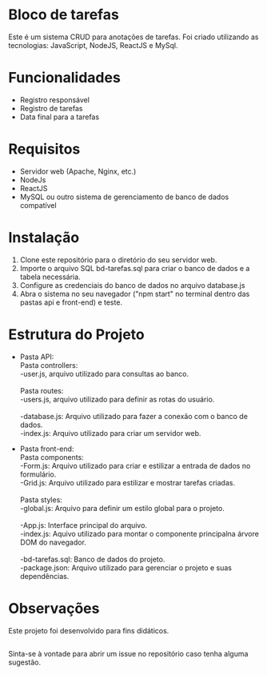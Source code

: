 # Bloco de tarefas
Este é um sistema CRUD para anotações de tarefas. Foi criado utilizando as tecnologias: JavaScript, NodeJS, ReactJS e MySql. 

# Funcionalidades
* Registro responsável
* Registro de tarefas
* Data final para a tarefas

# Requisitos
* Servidor web (Apache, Nginx, etc.)
* NodeJs
* ReactJS
* MySQL ou outro sistema de gerenciamento de banco de dados compatível

# Instalação
1. Clone este repositório para o diretório do seu servidor web.
2. Importe o arquivo SQL bd-tarefas.sql para criar o banco de dados e a tabela necessária.
3. Configure as credenciais do banco de dados no arquivo database.js
4. Abra o sistema no seu navegador ("npm start" no terminal dentro das pastas api e front-end) e teste.


# Estrutura do Projeto
* Pasta API: <br>
  Pasta controllers:<br>
    -user.js, arquivo utilizado para consultas ao banco. <br><br>
  Pasta routes:<br>
     -users.js, arquivo utilizado para definir as rotas do usuário. <br><br>
  -database.js: Arquivo utilizado para fazer a conexão com o banco de dados. <br>
  -index.js: Arquivo utilizado para criar um servidor web. <br>

* Pasta front-end:<br>
  Pasta components:<br>
    -Form.js: Arquivo utilizado para criar e estilizar a entrada de dados no formulário. <br>
    -Grid.js: Arquivo utilizado para estilizar e mostrar tarefas criadas. <br><br>
  Pasta styles:<br>
    -global.js: Arquivo para definir um estilo global para o projeto.<br><br>
  -App.js: Interface principal do arquivo.<br>
  -index.js: Aquivo utilizado para montar o componente principalna árvore DOM do navegador.<br><br>
  -bd-tarefas.sql: Banco de dados do projeto.  <br>
  -package.json: Arquivo utilizado para gerenciar o projeto e suas dependências.<br>
  


# Observações
Este projeto foi desenvolvido para fins didáticos.
##

Sinta-se à vontade para abrir um issue no repositório caso tenha alguma sugestão.
